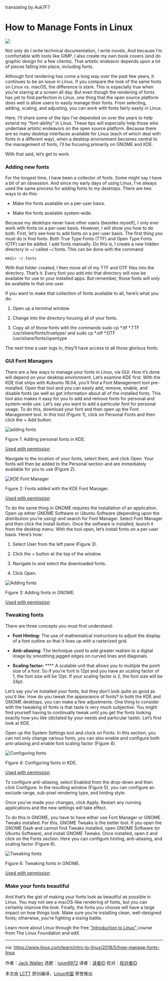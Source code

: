 translating by Auk7F7

How to Manage Fonts in Linux
======

![](https://www.linux.com/sites/lcom/files/styles/rendered_file/public/fonts_main.jpg?itok=qcJks7-c)

Not only do I write technical documentation, I write novels. And because I’m comfortable with tools like GIMP, I also create my own book covers (and do graphic design for a few clients). That artistic endeavor depends upon a lot of pieces falling into place, including fonts.

Although font rendering has come a long way over the past few years, it continues to be an issue in Linux. If you compare the look of the same fonts on Linux vs. macOS, the difference is stark. This is especially true when you’re staring at a screen all day. But even though the rendering of fonts has yet to find perfection in Linux, one thing that the open source platform does well is allow users to easily manage their fonts. From selecting, adding, scaling, and adjusting, you can work with fonts fairly easily in Linux.

Here, I’ll share some of the tips I’ve depended on over the years to help extend my “font-ability” in Linux. These tips will especially help those who undertake artistic endeavors on the open source platform. Because there are so many desktop interfaces available for Linux (each of which deal with fonts in a different way), when a desktop environment becomes central to the management of fonts, I’ll be focusing primarily on GNOME and KDE.

With that said, let’s get to work.

### Adding new fonts

For the longest time, I have been a collector of fonts. Some might say I have a bit of an obsession. And since my early days of using Linux, I’ve always used the same process for adding fonts to my desktops. There are two ways to do this:

  * Make the fonts available on a per-user basis.

  * Make the fonts available system-wide.




Because my desktops never have other users (besides myself), I only ever work with fonts on a per-user basis. However, I will show you how to do both. First, let’s see how to add fonts on a per-user basis. The first thing you must do is find fonts. Both True Type Fonts (TTF) and Open Type Fonts (OTF) can be added. I add fonts manually. Do this is, I create a new hidden directory in ~/ called ~/.fonts. This can be done with the command:
```
mkdir ~/.fonts

```

With that folder created, I then move all of my TTF and OTF files into the directory. That’s it. Every font you add into that directory will now be available for use to your installed apps. But remember, those fonts will only be available to that one user.

If you want to make that collection of fonts available to all, here’s what you do:

  1. Open up a terminal window.

  2. Change into the directory housing all of your fonts.

  3. Copy all of those fonts with the commands sudo cp *.ttf *.TTF /usr/share/fonts/truetype/ and sudo cp *.otf *.OTF /usr/share/fonts/opentype




The next time a user logs in, they’ll have access to all those glorious fonts.

### GUI Font Managers

There are a few ways to manage your fonts in Linux, via GUI. How it’s done will depend on your desktop environment. Let’s examine KDE first. With the KDE that ships with Kubuntu 18.04, you’ll find a Font Management tool pre-installed. Open that tool and you can easily add, remove, enable, and disable fonts (as well as get information about all of the installed fonts. This tool also makes it easy for you to add and remove fonts for personal and system-wide use. Let’s say you want to add a particular font for personal usage. To do this, download your font and then open up the Font Management tool. In this tool (Figure 1), click on Personal Fonts and then click the + Add button.


![adding fonts][2]

Figure 1: Adding personal fonts in KDE.

[Used with permission][3]

Navigate to the location of your fonts, select them, and click Open. Your fonts will then be added to the Personal section and are immediately available for you to use (Figure 2).


![KDE Font Manager][5]

Figure 2: Fonts added with the KDE Font Manager.

[Used with permission][3]

To do the same thing in GNOME requires the installation of an application. Open up either GNOME Software or Ubuntu Software (depending upon the distribution you’re using) and search for Font Manager. Select Font Manager and then click the Install button. Once the software is installed, launch it from the desktop menu. With the tool open, let’s install fonts on a per-user basis. Here’s how:

  1. Select User from the left pane (Figure 3).

  2. Click the + button at the top of the window.

  3. Navigate to and select the downloaded fonts.

  4. Click Open.




![Adding fonts ][7]

Figure 3: Adding fonts in GNOME.

[Used with permission][3]

### Tweaking fonts

There are three concepts you must first understand:

  * **Font Hinting:** The use of mathematical instructions to adjust the display of a font outline so that it lines up with a rasterized grid.

  * **Anti-aliasing:** The technique used to add greater realism to a digital image by smoothing jagged edges on curved lines and diagonals.

  * **Scaling factor:** **** A scalable unit that allows you to multiple the point size of a font. So if you’re font is 12pt and you have an scaling factor of 1, the font size will be 12pt. If your scaling factor is 2, the font size will be 24pt.




Let’s say you’ve installed your fonts, but they don’t look quite as good as you’d like. How do you tweak the appearance of fonts? In both the KDE and GNOME desktops, you can make a few adjustments. One thing to consider with the tweaking of fonts is that taste is very much subjective. You might find yourself having to continually tweak until you get the fonts looking exactly how you like (dictated by your needs and particular taste). Let’s first look at KDE.

Open up the System Settings tool and clock on Fonts. In this section, you can not only change various fonts, you can also enable and configure both anti-aliasing and enable font scaling factor (Figure 4).


![Configuring fonts][9]

Figure 4: Configuring fonts in KDE.

[Used with permission][3]

To configure anti-aliasing, select Enabled from the drop-down and then click Configure. In the resulting window (Figure 5), you can configure an exclude range, sub-pixel rendering type, and hinting style.

Once you’ve made your changes, click Apply. Restart any running applications and the new settings will take effect.

To do this in GNOME, you have to have either use Font Manager or GNOME Tweaks installed. For this, GNOME Tweaks is the better tool. If you open the GNOME Dash and cannot find Tweaks installed, open GNOME Software (or Ubuntu Software), and install GNOME Tweaks. Once installed, open it and click on the Fonts section. Here you can configure hinting, anti-aliasing, and scaling factor (Figure 6).

![Tweaking fonts][11]

Figure 6: Tweaking fonts in GNOME.

[Used with permission][3]

### Make your fonts beautiful

And that’s the gist of making your fonts look as beautiful as possible in Linux. You may not see a macOS-like rendering of fonts, but you can certainly improve the look. Finally, the fonts you choose will have a large impact on how things look. Make sure you’re installing clean, well-designed fonts; otherwise, you’re fighting a losing battle.

Learn more about Linux through the free ["Introduction to Linux" ][12] course from The Linux Foundation and edX.

--------------------------------------------------------------------------------

via: https://www.linux.com/learn/intro-to-linux/2018/5/how-manage-fonts-linux

作者：[Jack Wallen][a]
选题：[lujun9972](https://github.com/lujun9972)
译者：[译者ID](https://github.com/译者ID)
校对：[校对者ID](https://github.com/校对者ID)

本文由 [LCTT](https://github.com/LCTT/TranslateProject) 原创编译，[Linux中国](https://linux.cn/) 荣誉推出

[a]:https://www.linux.com/users/jlwallen
[2]:https://www.linux.com/sites/lcom/files/styles/rendered_file/public/fonts_1.jpg?itok=7yTTe6o3 (adding fonts)
[3]:https://www.linux.com/licenses/category/used-permission
[5]:https://www.linux.com/sites/lcom/files/styles/rendered_file/public/fonts_2.jpg?itok=_g0dyVYq (KDE Font Manager)
[7]:https://www.linux.com/sites/lcom/files/styles/rendered_file/public/fonts_3.jpg?itok=8o884QKs (Adding fonts )
[9]:https://www.linux.com/sites/lcom/files/styles/rendered_file/public/fonts_4.jpg?itok=QJpPzFED (Configuring fonts)
[11]:https://www.linux.com/sites/lcom/files/styles/rendered_file/public/fonts_6.jpg?itok=4cQeIW9C (Tweaking fonts)
[12]:https://training.linuxfoundation.org/linux-courses/system-administration-training/introduction-to-linux
